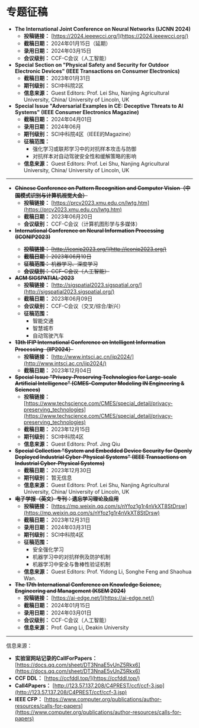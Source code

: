 # 专题征稿

- **The International Joint Conference on Neural Networks (IJCNN 2024)**
  - **投稿链接：** [https://2024.ieeewcci.org/](https://2024.ieeewcci.org/)
  - **截稿日期：** 2024年01月15日（延期）
  - **录用日期：** 2024年03月15日
  - **会议级别：** CCF-C会议（人工智能）
- **Special Section on "Physical Safety and Security for Outdoor Electronic Devices" (IEEE Transactions on Consumer Electronics)**
  - **截稿日期：** 2023年01月31日
  - **期刊级别：** SCI中科院2区
  - **信息来源：** Guest Editors: Prof. Lei Shu, Nanjing Agricultural University, China/ University of Lincoln, UK
- **Special Issue "Adversarial Examples in CE: Deceptive Threats to AI Systems" (IEEE Consumer Electronics Magazine)**
  - **截稿日期：** 2024年04月01日
  - **录用日期：** 2024年06月
  - **期刊级别：** SCI中科院4区（IEEE的Magazine）
  - **征稿范围：** 
    - 强化学习或联邦学习中的对抗样本攻击与防御
    - 对抗样本对自动驾驶安全性和缓解策略的影响
  - **信息来源：** Guest Editors: Prof. Lei Shu, Nanjing Agricultural University, China/ University of Lincoln, UK

---

- <del>**Chinese Conference on Pattern Recognition and Computer Vision（中国模式识别与计算机视觉大会）**</del>
  - **投稿链接：** [https://prcv2023.xmu.edu.cn/lwtg.htm](https://prcv2023.xmu.edu.cn/lwtg.htm)
  - **截稿日期：** 2023年06月20日
  - **会议级别：** CCF-C会议（计算机图形学与多媒体）
- <del>**International Conference on Neural Information Processing (ICONIP2023)**</dev>
  - **投稿链接：** [http://iconip2023.org/](http://iconip2023.org/)
  - **截稿日期：** 2023年06月10日
  - **征稿范围：** 机器学习、深度学习
  - **会议级别：** CCF-C会议（人工智能）
- <del>**ACM SIGSPATIAL-2023**</del>
  - **投稿链接：** [http://sigspatial2023.sigspatial.org/](http://sigspatial2023.sigspatial.org/)
  - **截稿日期：** 2023年06月09日
  - **会议级别：** CCF-C会议（交叉/综合/新兴）
  - **征稿范围：** 
    - 智能交通
    - 智慧城市
    - 自动驾驶汽车
- **<del>13th IFIP International Conference on Intelligent Information Processing（IIP2024）</del>**
  - **投稿链接：** [http://www.intsci.ac.cn/iip2024/](http://www.intsci.ac.cn/iip2024/)
  - **截稿日期：** 2023年12月04日
- **<del>Special Issue "Privacy-Preserving Technologies for Large-scale Artificial Intelligence" (CMES-Computer Modeling IN Engineering & Sciences)</del>** 
  - **投稿链接：** [https://www.techscience.com/CMES/special_detail/privacy-preserving_technologies](https://www.techscience.com/CMES/special_detail/privacy-preserving_technologies)
  - **截稿日期：** 2023年12月15日
  - **期刊级别：** SCI中科院4区
  - **信息来源：** Guest Editors: Prof. Jing Qiu
- **<del>Special Collection "System and Embedded Device Security for Openly Deployed Industrial Cyber-Physical Systems" (IEEE Transactions on Industrial Cyber-Physical Systems)</del>**
  - **截稿日期：** 2023年12月30日
  - **期刊级别：** 暂无信息
  - **信息来源：** Guest Editors: Prof. Lei Shu, Nanjing Agricultural University, China/ University of Lincoln, UK
- **<del>电子学报（英文）专刊：遗忘学习理论及应用</del>**
  - **投稿链接：** [https://mp.weixin.qq.com/s/nYfoz1g1r4nVkXT8StDrsw](https://mp.weixin.qq.com/s/nYfoz1g1r4nVkXT8StDrsw)
  - **截稿日期：** 2023年12月31日
  - **录用日期：** 2024年03月31日
  - **期刊级别：** SCI中科院4区
  - **征稿范围：** 
    - 安全强化学习
    - 机器学习中的对抗样例及防护机制
    - 机器学习中安全与鲁棒性验证机制
  - **信息来源：** Guest Editors: Prof. Yidong Li, Songhe Feng and Shaohua Wan.
- **<del>The 17th International Conference on Knowledge Science, Engineering and Management (KSEM 2024)</del>**
  - **投稿链接：** [https://ai-edge.net/](https://ai-edge.net/)
  - **截稿日期：** 2024年01月15日
  - **录用日期：** 2024年03月01日
  - **会议级别：** CCF-C会议（人工智能）
  - **信息来源：** Prof. Gang Li, Deakin University

---

信息来源：

- **实验室网站记录的CallForPapers：** [https://docs.qq.com/sheet/DT3NnaE5vUnZ5Rkx6](https://docs.qq.com/sheet/DT3NnaE5vUnZ5Rkx6)
- **CCF DDL：** [https://ccfddl.top/](https://ccfddl.top/)
- **Call4Papers：** [http://123.57.137.208/C4PREST/ccf/ccf-3.jsp](http://123.57.137.208/C4PREST/ccf/ccf-3.jsp)
- **IEEE CFP：** [https://www.computer.org/publications/author-resources/calls-for-papers](https://www.computer.org/publications/author-resources/calls-for-papers)
